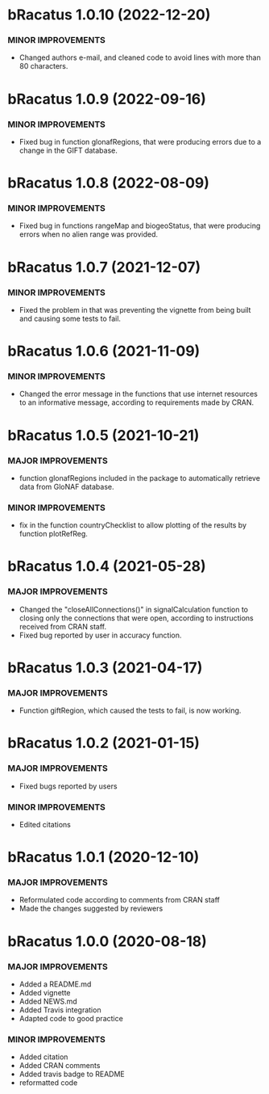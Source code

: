 bRacatus 1.0.10 (2022-12-20)
=========================
  
### MINOR IMPROVEMENTS
  * Changed authors e-mail, and cleaned code to avoid lines with more than 80 characters. 
  

bRacatus 1.0.9 (2022-09-16)
=========================
  
### MINOR IMPROVEMENTS
  * Fixed bug in function glonafRegions, that were producing errors due to a change in the GIFT database. 
  

bRacatus 1.0.8 (2022-08-09)
=========================
  
### MINOR IMPROVEMENTS
  * Fixed bug in functions rangeMap and biogeoStatus, that were producing errors when no alien range was provided. 
  

bRacatus 1.0.7 (2021-12-07)
=========================
  
### MINOR IMPROVEMENTS
  * Fixed the problem in that was preventing the vignette from being built and causing some tests to fail. 


bRacatus 1.0.6 (2021-11-09)
=========================
  
### MINOR IMPROVEMENTS
  * Changed the error message in the functions that use internet resources to an informative message, according to requirements made by CRAN. 


bRacatus 1.0.5 (2021-10-21)
=========================

### MAJOR IMPROVEMENTS
  * function glonafRegions included in the package to automatically retrieve data from GloNAF database.
  
### MINOR IMPROVEMENTS
  * fix in the function countryChecklist to allow plotting of the results by function plotRefReg.


bRacatus 1.0.4 (2021-05-28)
=========================

### MAJOR IMPROVEMENTS
  * Changed the "closeAllConnections()" in signalCalculation function to closing only the connections that were open, according to instructions received from CRAN staff. 
  * Fixed bug reported by user in accuracy function.


bRacatus 1.0.3 (2021-04-17)
=========================

### MAJOR IMPROVEMENTS
  * Function giftRegion, which caused the tests to fail, is now working.


bRacatus 1.0.2 (2021-01-15)
=========================

### MAJOR IMPROVEMENTS
  * Fixed bugs reported by users
  
### MINOR IMPROVEMENTS
  * Edited citations


bRacatus 1.0.1 (2020-12-10)
=========================

### MAJOR IMPROVEMENTS
  * Reformulated code according to comments from CRAN staff
  * Made the changes suggested by reviewers


bRacatus 1.0.0 (2020-08-18)
=========================

### MAJOR IMPROVEMENTS
  * Added a README.md
  * Added vignette
  * Added NEWS.md
  * Added Travis integration
  * Adapted code to good practice
  
### MINOR IMPROVEMENTS
  * Added citation
  * Added CRAN comments
  * Added travis badge to README
  * reformatted code
  
